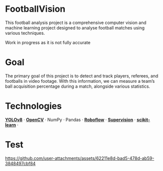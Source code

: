 # FootballVision
This football analysis project is a comprehensive computer vision and machine learning project designed to analyse football matches using various techniques. 

Work in progress as it is not fully accurate

# Goal
The primary goal of this project is to detect and track players, referees, and footballs in video footage. With this information, we can measure a team’s ball acquisition percentage during a match, alongside various statistics.

# Technologies
[**YOLOv8**](https://github.com/ultralytics/yolov8) ·
[**OpenCV**](https://opencv.org/) ·
NumPy ·
Pandas ·
[**Roboflow**](https://roboflow.com/) ·
[**Supervision**](https://github.com/roboflow/supervision) ·
[**scikit-learn**](https://scikit-learn.org/) ·


# Test
https://github.com/user-attachments/assets/62211e8d-bad5-478d-ab59-3848497cbf84


